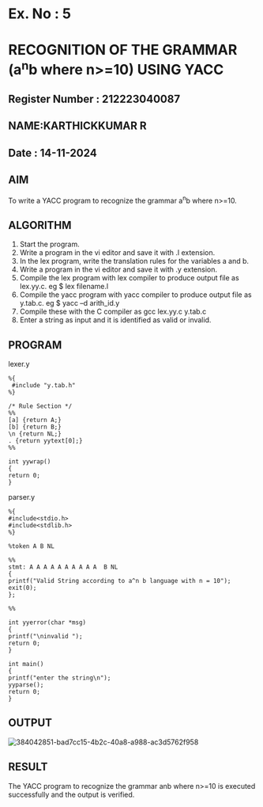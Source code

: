 # Ex. No : 5	
# RECOGNITION OF THE GRAMMAR (a<sup>n</sup>b where n>=10) USING YACC
## Register Number : 212223040087
## NAME:KARTHICKKUMAR R
## Date : 14-11-2024

## AIM   
To write a YACC program to recognize the grammar a<sup>n</sup>b where n>=10.

## ALGORITHM
1.	Start the program.
2.	Write a program in the vi editor and save it with .l extension.
3.	In the lex program, write the translation rules for the variables a and b.
4.	Write a program in the vi editor and save it with .y extension.
5.	Compile the lex program with lex compiler to produce output file as lex.yy.c. eg $ lex filename.l
6.	Compile the yacc program with yacc compiler to produce output file as y.tab.c. eg $ yacc –d arith_id.y
7.	Compile these with the C compiler as gcc lex.yy.c y.tab.c
8.	Enter a string as input and it is identified as valid or invalid.
 
## PROGRAM
lexer.y
```
%{
 #include "y.tab.h"
%}

/* Rule Section */
%%
[a] {return A;}
[b] {return B;}
\n {return NL;}
. {return yytext[0];}
%%

int yywrap()
{
return 0;
}
```
parser.y
```
%{
#include<stdio.h> 
#include<stdlib.h>
%}

%token A B NL

%%
stmt: A A A A A A A A A A  B NL
{
printf("Valid String according to a^n b language with n = 10");
exit(0); 
};

%%

int yyerror(char *msg)
{
printf("\ninvalid "); 
return 0;
}

int main()
{
printf("enter the string\n");
yyparse();
return 0;
}

```

## OUTPUT 
![384042851-bad7cc15-4b2c-40a8-a988-ac3d5762f958](https://github.com/user-attachments/assets/f094d566-165d-40f0-ab20-3aae269e3e48)

## RESULT
The YACC program to recognize the grammar anb where n>=10 is executed successfully and the output is verified.

